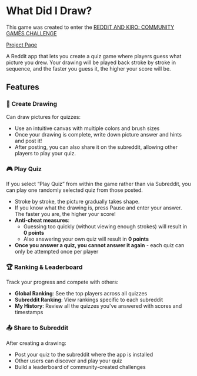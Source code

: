 # What Did I Draw?

This game was created to enter the [REDDIT AND KIRO: COMMUNITY GAMES CHALLENGE](https://communitygames2025.devpost.com)

[Project Page](https://devpost.com/software/what-did-i-draw-drawing-quiz-game?ref_content=my-projects-tab&ref_feature=my_projects)

A Reddit app that lets you create a quiz game where players guess what picture you drew.
Your drawing will be played back stroke by stroke in sequence, and the faster you guess it, the higher your score will be.

## Features

### 🎨 Create Drawing

Can draw pictures for quizzes:

- Use an intuitive canvas with multiple colors and brush sizes
- Once your drawing is complete, write down picture answer and hints and post it!
- After posting, you can also share it on the subreddit, allowing other players to play your quiz.

### 🎮 Play Quiz

If you select “Play Quiz” from within the game rather than via Subreddit, you can play one randomly selected quiz from those posted.

- Stroke by stroke, the picture gradually takes shape.
- If you know what the drawing is, press Pause and enter your answer. The faster you are, the higher your score!
- **Anti-cheat measures**:
  - Guessing too quickly (without viewing enough strokes) will result in **0 points**
  - Also answering your own quiz will result in **0 points**
- **Once you answer a quiz, you cannot answer it again** - each quiz can only be attempted once per player

### 🏆 Ranking & Leaderboard

Track your progress and compete with others:

- **Global Ranking**: See the top players across all quizzes
- **Subreddit Ranking**: View rankings specific to each subreddit
- **My History**: Review all the quizzes you've answered with scores and timestamps

### 📤 Share to Subreddit

After creating a drawing:

- Post your quiz to the subreddit where the app is installed
- Other users can discover and play your quiz
- Build a leaderboard of community-created challenges
